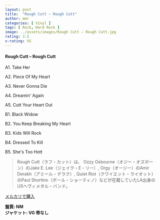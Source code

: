 ```yaml
---
layout: post
title:  "Rough Cutt – Rough Cutt"
author: mmr
categories: [ Vinyl ]
tags: [ Rock, Hard Rock ]
image: ../assets/images/Rough Cutt – Rough Cutt.jpg
rating: 3.5
v-rating: VG
---
```


#### Rough Cutt – Rough Cutt

A1. Take Her

A2. Piece Of My Heart

A3. Never Gonna Die

A4. Dreamin' Again

A5. Cutt Your Heart Out

B1. Black Widow

B2. You Keep Breaking My Heart

B3. Kids Will Rock

B4. Dressed To Kill

B5. She's Too Hott

> Rough Cutt（ラフ・カット）は、 Ozzy Osbourne（オジー・オズボーン）のJake E. Lee（ジェイク・E・リー）,  Orgy（オージー）のAmir Derakh（アミール・デラク）, Quiet Riot（クワイエット・ライオット）のPaul Shortino（ポール・ショーティノ）などが在籍していたLA出身のUSヘヴィメタル・バンド。

[メルカリで購入](https://jp.mercari.com/item/m54711829584)

<div class="mt-4 mb-4 d-flex align-items-center">
<strong class="mr-1">盤質: NM</strong>
</div>
<div class="mt-4 mb-4 d-flex align-items-center">
<strong class="mr-1">ジャケット: VG 帯なし</strong>
</div>

